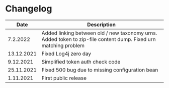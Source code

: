 Changelog
===

| Date        | Description                                                                                                     |
|-------------|-----------------------------------------------------------------------------------------------------------------|
| 7.2.2022    | Added linking between old / new taxonomy urns. Added token to zip-file content dump. Fixed urn matching problem |
| 13.12.2021  | Fixed Log4j zero day                                                                                            |
| 9.12.2021   | Simplified token auth check code                                                                                |
| 25.11.2021  | Fixed 500 bug due to missing configuration bean                                                                 |
| 1.11.2021   | First public release                                                                                            |